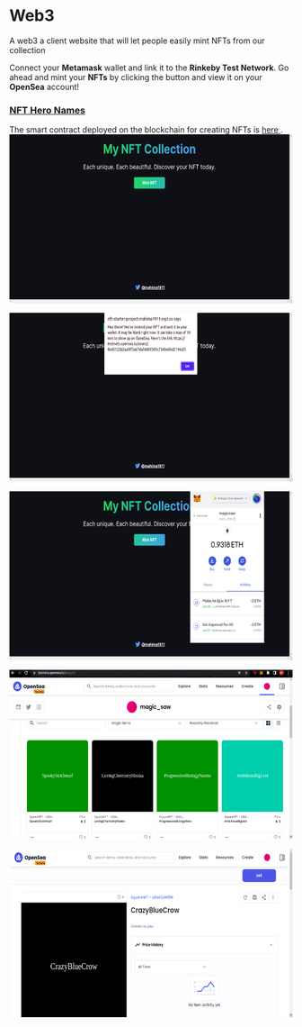 # Web3
 A web3 a client website that will let people easily mint NFTs from our collection

 Connect your **Metamask** wallet and link it to the **Rinkeby Test Network**.
 Go ahead and mint your **NFTs** by clicking the button and view it on your **OpenSea** account!

### <a href = "https://nft-starter-project.mahima1911.repl.co/">NFT Hero Names</a>

The smart contract deployed on the blockchain for creating NFTs is <a href ="https://github.com/mahima1911/SmartContract"> here </a>.
<img
              src="src/assets/website.png"
              alt=""
              height="300"
              width="550"
            />

<img
              src="src/assets/popup.png"
              alt=""
              height="300"
              width="550"
            />
           
<img
              src="src/assets/metamask.png"
              alt=""
              height="300"
              width="550"
            />
            
<img
              src="src/assets/opensea.png"
              alt=""
              height="300"
              width="550"
            />
            
<img
              src="src/assets/nft.png"
              alt=""
              height="300"
              width="550"
            />
